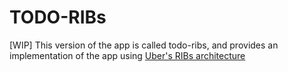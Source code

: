 # TODO-RIBs

[WIP] This version of the app is called todo-ribs, and provides an implementation of the app using [Uber's RIBs architecture](https://github.com/uber/RIBs)
